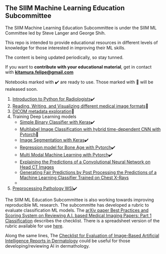 ## The SIIM Machine Learning Education Subcommittee 

The SIIM Machine Learning Education Subcommittee is under the SIIM ML Committee led by Steve Langer and George Shih.

This repo is intended to provide educational resources in different levels of knowledge for those interested in improving their ML skills.

The content is being updated periodically, so stay tunned.

If you want to **contribute with your educational material**, get in contact with **kitamura.felipe@gmail.com**

Notebooks marked with ✔️ are ready to use. Those marked with 🚧 will be realeased soon.

1. [Introduction to Python for Radiologists](https://github.com/kitamura-felipe/machine-learning/blob/master/Education/Intro2Python/Intro_Python_for_Rads.ipynb)✔️
2. [Reading, Writing, and Visualizing different medical image formats]()🚧
3. [DICOM metadata exploration]()🚧
4. Training Deep Learning models
   - [Simple Binary Classifier with Keras](https://github.com/kitamura-felipe/machine-learning/blob/master/Education/KerasBinaryClassifier/SIIM_Keras_Binary_Classifier.ipynb)✔️
   - [Multilabel Image Classification with hybrid time-dependent CNN with Pytorch]()🚧
   - [Image Segmentation with Keras](https://github.com/kitamura-felipe/machine-learning/blob/master/Education/KerasSegmentation/ML_Ed_AutoSeg_001_with_Submitter_05_june_v1.ipynb)✔️
   - [Regression model for Bone Age with Pytorch](https://github.com/kitamura-felipe/machine-learning/blob/master/Education/Regression-Boneage/SIIM_ML_Edct_Scmt_BoneAge_Regression.ipynb)✔️
   - [Multi Modal Machine Learning with Pytorch](https://github.com/kitamura-felipe/machine-learning/blob/master/Education/MultiModalML/Multimodality_lab_SIIM22_github.ipynb)✔️
   - [Explaining the Predictions of a Convolutional Neural Network on Head CT Images]()
   - [Generating Fair Predictions by Post Processing the Predictions of a Machine Learning Classifier Trained on Chest X-Rays]()
   - []()
6. [Preprocessing Pathology WSI](https://github.com/kitamura-felipe/machine-learning/blob/master/Education/Pathology/Pathology.ipynb)✔️


The SIIM ML Education Subcommittee is also working towards improving reproducible ML research. The subcommitte has developed a rubric to evaluate classification ML models. The [arXiv paper Best Practices and Scoring System on Reviewing A.I. based Medical Imaging Papers: Part 1 Classification](https://arxiv.org/abs/2202.01863) describes the checklist. There is a spreadsheet version of the rubric available for use [here](https://github.com/kitamura-felipe/machine-learning/raw/master/Education/ClassificationScoreRubric.xlsx).

Along the same lines, The [Checklist for Evaluation of Image-Based Artificial Intelligence Reports in Dermatology](https://github.com/kitamura-felipe/machine-learning/blob/master/Education/Daneshjou%202021%20-%20CLEAR%20Derm%20Checklist.pdf) could be useful for those developing/reviewing AI in dermathology. 
